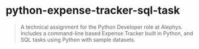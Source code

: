 # python-expense-tracker-sql-task
> A technical assignment for the Python Developer role at Alephys. Includes a command-line based Expense Tracker built in Python, and SQL tasks using Python with sample datasets.
